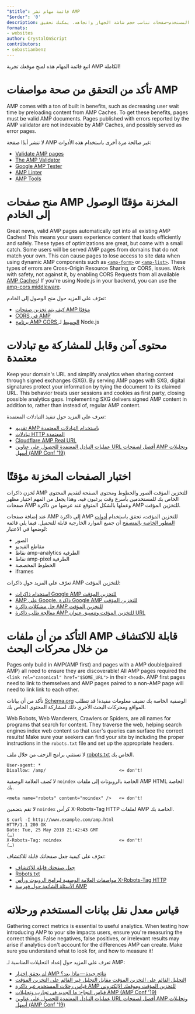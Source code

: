 ```yaml
---
"$title": قائمة مهام نشر AMP
"$order": '0'
description: يدور تصميم الويب سريع الاستجابة حول إنشاء صفحات ويب مرنة تستجيب لاحتياجات المستخدم—صفحات تناسب حجم شاشة الجهاز واتجاهه. يمكنك تحقيق ...
formats:
- websites
author: CrystalOnScript
contributors:
- sebastianbenz
---
```


اتبع قائمة المهام هذه لمنح موقعك تجربة AMP الكاملة!

# تأكد من التحقق من صحة مواصفات AMP

AMP comes with a ton of built in benefits, such as decreasing user wait time by preloading content from AMP Caches. To get these benefits, pages must be valid AMP documents. Pages published with errors reported by the AMP validator are not indexable by AMP Caches, and possibly served as error pages.

لا تنشر أبدًا صفحة AMP غير صالحة مرة أخرى باستخدام هذه الأدوات:

- [Validate AMP pages](../../../documentation/guides-and-tutorials/learn/validation-workflow/validate_amp.md?format=websites)
- [The AMP Validator ](https://validator.ampproject.org/)
- [Google AMP Tester](https://search.google.com/test/amp)
- [AMP Linter](https://github.com/ampproject/amp-toolbox/tree/master/packages/linter)
- [AMP Tools](../../../documentation/tools.html?format=websites)

# منح صفحات AMP المخزنة مؤقتًا الوصول إلى الخادم

Great news, valid AMP pages automatically opt into all existing AMP Caches! This means your users experience content that loads efficiently and safely. These types of optimizations are great, but come with a small catch. Some users will be served AMP pages from domains that do not match your own. This can cause pages to lose access to site data when using dynamic AMP components such as [`<amp-form>`](../../../documentation/components/reference/amp-form.md?format=websites) or [`<amp-list>`](../../../documentation/components/reference/amp-list.md?format=websites). These types of errors are Cross-Origin Resource Sharing, or CORS, issues. Work with safety, not against it, by enabling CORS Requests from all available [AMP Caches](https://cdn.ampproject.org/caches.json)! If you're using Node.js in your backend, you can use the [amp-cors middleware](https://github.com/ampproject/amp-toolbox/tree/master/packages/cors).

تعرّف على المزيد حول منح الوصول إلى الخادم:

- [كيف يتم تخزين صفحات AMP مؤقتًا ](../../../documentation/guides-and-tutorials/learn/amp-caches-and-cors/how_amp_pages_are_cached.md?format=websites)
- [CORS في AMP](../../../documentation/guides-and-tutorials/learn/amp-caches-and-cors/amp-cors-requests.md?format=websites)
- [برنامج AMP CORS الوسيط](https://github.com/ampproject/amp-toolbox/tree/master/packages/cors) لـ Node.js

# محتوى آمن وقابل للمشاركة مع تبادلات معتمدة

Keep your domain's URL and simplify analytics when sharing content through signed exchanges (SXG). By serving AMP pages with SXG, digital signatures protect your information by tying the document to its claimed URL. This behavior treats user sessions and cookies as first party, closing possible analytics gaps. Implementing SXG delivers signed AMP content in addition to, rather than instead of, regular AMP content.

تعرف على المزيد حول تنفيذ التبادلات المعتمدة:

- [تقديم AMP باستخدام التبادلات المعتمدة](signed-exchange.md?format=websites)
- [تبادلات HTTP المعتمدة](https://developers.google.com/web/updates/2018/11/signed-exchanges)
- [Cloudflare AMP Real URL](https://www.cloudflare.com/website-optimization/amp-real-url/)
- [عمليات التبادل المعتمدة للحصول على عناوين URL أفضل لصفحات AMP وتحليلات أسهل (AMP Conf '19)](https://www.youtube.com/watch?v=KrjBYzPUGnw&list=PLXTOW_XMsIDSY0USlzgoaIkRyPcHklrEl&index=22)

# اختبار الصفحات المخزنة مؤقتًا

تُخزن ذاكرات AMP للتخزين المؤقت الصور والخطوط ومحتوى الصفحة لتقديم المحتوى الخاص بك للمستخدمين بأسرع وقت يرغبون فيه. وهذا يجعل من المهم اختبار مظهر صفحات AMP وعملها بالشكل المتوقع عند عرضها من ذاكرة AMP للتخزين المؤقت.

عند إضافة صفحات AMP إلى ذاكرة AMP للتخزين المؤقت، تحقق باستخدام [أدوات المطور الخاصة بالمتصفح](https://developers.google.com/web/tools/chrome-devtools/) أن جميع الموارد الخارجية قابلة للتحميل. فيما يلي قائمة لوضعها في الاعتبار:

- الصور
- مقاطع الفيديو
- نقاط amp-analytics الطرفية
- نقاط amp-pixel الطرفية
- الخطوط المخصصة
- iframes

تعرّف على المزيد حول ذاكرات AMP للتخزين المؤقت:

- [استخدام ذاكرات Google AMP للتخزين المؤقت](../../../documentation/examples/documentation/Using_the_Google_AMP_Cache.html?format=websites)
- [AMP على Google، ذاكرة Google AMP للتخزين المؤقت](https://developers.google.com/amp/cache/overview)
- [حل مشكلات ذاكرة AMP للتخزين المؤقت](../../../documentation/guides-and-tutorials/learn/amp-caches-and-cors/amp-cache-debugging.md?format=websites)
- [معالجة طلب ذاكرة AMP للتخزين المؤقت وتنسيق عنوان URL](../../../documentation/guides-and-tutorials/learn/amp-caches-and-cors/amp-cache-urls.md?format=websites)

# التأكد من أن ملفات AMP قابلة للاكتشاف من خلال محركات البحث

Pages only build in AMP(AMP first) and pages with a AMP double(paired AMP) all need to ensure they are discoverable! All AMP pages required the `<link rel="canonical" href="$SOME_URL">` in their `<head>`. AMP first pages need to link to themselves and AMP pages paired to a non-AMP page will need to link link to each other.

تأكد من أن بيانات [Schema.org](https://schema.org/) الوصفية الخاصة بك تضيف معلومات مفيدة! قد تتطلب المواقع ومحركات البحث الأخرى ذلك لمشاركة المحتوى الخاص بك.

Web Robots, Web Wanderers, Crawlers or Spiders, are all names for programs that search for content. They traverse the web, helping search engines index web content so that user's queries can surface the correct results! Make sure your seekers can find your site by including the proper instructions in the `robots.txt` file and set up the appropriate headers.

لا تستثني برامج الزحف من خلال ملف [robots.txt](https://support.google.com/webmasters/answer/6062608?hl=en) الخاص بك.

```
User-agent: *
Disallow: /amp/                            <= don't!
```

لا تُضف العلامة الوصفية `noindex` الخاصة بالروبوتات إلى ملفات AMP HTML الخاصة بك.

```
<meta name="robots" content="noindex" />   <= don't!
```

لا تقم بتضمين `noindex` كرأس X-Robots-Tag HTTP لملفات AMP الخاصة بك.

```
$ curl -I http://www.example.com/amp.html
HTTP/1.1 200 OK
Date: Tue, 25 May 2010 21:42:43 GMT
(…)
X-Robots-Tag: noindex                      <= don't!
(…)
```

تعرّف على كيفية جعل صفحاتك قابلة للاكتشاف:

- [جعل صفحتك قابلة للاكتشاف](discovery.md?format=websites)
- [Robots.txt](http://www.robotstxt.org/)
- [مواصفات العلامة الوصفية لبرامج الروبوت ورأس X-Robots-Tag HTTP](https://developers.google.com/search/reference/robots_meta_tag)
- [الأسئلة الشائعة حول فهرسة AMP](https://productforums.google.com/forum/?hl=en#!category-topic/webmasters/Vrgj-a-gtm0)

# قياس معدل نقل بيانات المستخدم ورحلاته

Gathering correct metrics is essential to useful analytics. When testing how introducing AMP to your site impacts users, ensure you're measuring the correct things. False negatives, false positives, or irrelevant results may arise if analytics don't account for the differences AMP can create. Make sure you understand what to look for, and how to measure it!

تعرف على المزيد حول إعداد التحليلات المناسبة لـ AMP:

- [لم يحقق اختبار AMP نتائج جيدة — ماذا بعد؟](https://blog.amp.dev/2018/11/08/so-your-amp-test-doesnt-perform%e2%80%8a-%e2%80%8anow-what/)
- [التحليل القائم على التخزين المؤقت مقابل التحليل غير القائم على التخزين المؤقت](https://support.google.com/analytics/answer/6343176?hl=en#cache)
- [قياس رحلات المستخدم عبر ذاكرة AMP للتخزين المؤقت وموقعك الإلكتروني](https://blog.amp.dev/2018/11/08/so-your-amp-test-doesnt-perform%e2%80%8a-%e2%80%8anow-what/)
- [قياس النجاح: ما الجديد في تجارب وتحليلات AMP (AMP Conf '19)](https://www.youtube.com/watch?v=wPW-kXsONqA&list=PLXTOW_XMsIDSY0USlzgoaIkRyPcHklrEl&index=27)
- [عمليات التبادل المعتمدة للحصول على عناوين URL أفضل لصفحات AMP وتحليلات أسهل (AMP Conf '19)](https://www.youtube.com/watch?v=KrjBYzPUGnw&list=PLXTOW_XMsIDSY0USlzgoaIkRyPcHklrEl&index=22)
